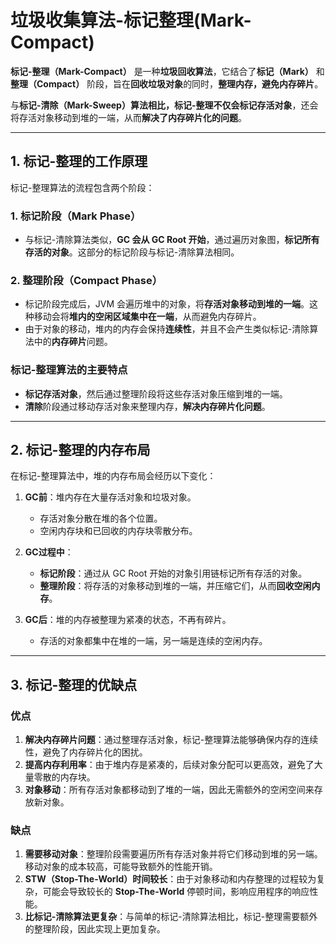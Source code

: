 # 垃圾收集算法-标记整理(Mark-Compact)

**标记-整理（Mark-Compact）** 是一种**垃圾回收算法**，它结合了**标记（Mark）** 和 **整理（Compact）** 阶段，旨在**回收垃圾对象**的同时，**整理内存，避免内存碎片**。

与**标记-清除（Mark-Sweep）**算法相比，标记-整理不仅会**标记存活对象**，还会将存活对象移动到堆的一端，从而**解决了内存碎片化的问题**。

---

## **1. 标记-整理的工作原理**
标记-整理算法的流程包含两个阶段：

### 1. **标记阶段（Mark Phase）**
- 与标记-清除算法类似，**GC 会从 GC Root 开始**，通过遍历对象图，**标记所有存活的对象**。这部分的标记阶段与标记-清除算法相同。

### 2. **整理阶段（Compact Phase）**
- 标记阶段完成后，JVM 会遍历堆中的对象，将**存活对象移动到堆的一端**。这种移动会将**堆内的空闲区域集中在一端**，从而避免内存碎片。
- 由于对象的移动，堆内的内存会保持**连续性**，并且不会产生类似标记-清除算法中的**内存碎片**问题。

### **标记-整理算法的主要特点**
- **标记存活对象**，然后通过整理阶段将这些存活对象压缩到堆的一端。
- **清除**阶段通过移动存活对象来整理内存，**解决内存碎片化问题**。

---

## **2. 标记-整理的内存布局**
在标记-整理算法中，堆的内存布局会经历以下变化：

1. **GC前**：堆内存在大量存活对象和垃圾对象。
   - 存活对象分散在堆的各个位置。
   - 空闲内存块和已回收的内存块零散分布。

2. **GC过程中**：
   - **标记阶段**：通过从 GC Root 开始的对象引用链标记所有存活的对象。
   - **整理阶段**：将存活的对象移动到堆的一端，并压缩它们，从而**回收空闲内存**。

3. **GC后**：堆的内存被整理为紧凑的状态，不再有碎片。
   - 存活的对象都集中在堆的一端，另一端是连续的空闲内存。

---


## **3. 标记-整理的优缺点**

### **优点**
1. **解决内存碎片问题**：通过整理存活对象，标记-整理算法能够确保内存的连续性，避免了内存碎片化的困扰。
2. **提高内存利用率**：由于堆内存是紧凑的，后续对象分配可以更高效，避免了大量零散的内存块。
3. **对象移动**：所有存活对象都移动到了堆的一端，因此无需额外的空闲空间来存放新对象。

### **缺点**
1. **需要移动对象**：整理阶段需要遍历所有存活对象并将它们移动到堆的另一端。移动对象的成本较高，可能导致额外的性能开销。
2. **STW（Stop-The-World）时间较长**：由于对象移动和内存整理的过程较为复杂，可能会导致较长的 **Stop-The-World** 停顿时间，影响应用程序的响应性能。
3. **比标记-清除算法更复杂**：与简单的标记-清除算法相比，标记-整理需要额外的整理阶段，因此实现上更加复杂。
